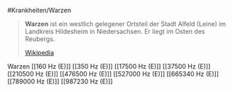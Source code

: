 #Krankheiten/Warzen

> **Warzen** ist ein westlich gelegener Ortsteil der Stadt Alfeld (Leine) im Landkreis Hildesheim in Niedersachsen. Er liegt im Osten des Reubergs.
>
> [Wikipedia](https://de.wikipedia.org/wiki/Warzen%20(Alfeld))

Warzen
[[160 Hz (E)]]
[[350 Hz (E)]]
[[17500 Hz (E)]]
[[37500 Hz (E)]]
[[210500 Hz (E)]]
[[476500 Hz (E)]]
[[527000 Hz (E)]]
[[665340 Hz (E)]]
[[789000 Hz (E)]]
[[987230 Hz (E)]]